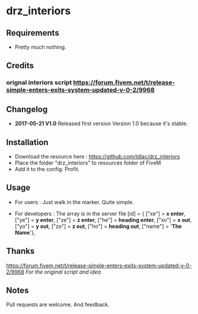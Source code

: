 # drz_interiors


## Requirements

- Pretty much nothing.

## Credits
### orignal interiors script https://forum.fivem.net/t/release-simple-enters-exits-system-updated-v-0-2/9968

## Changelog
- **2017-05-21 V1.0**
Released first version
Version 1.0 because it's stable.

## Installation

- Download the resource here : https://github.com/ldlac/drz_interiors
- Place the folder "drz_interiors" to resources folder of FiveM
- Add it to the config. Profit.

## Usage

- For users : Just walk in the marker. Quite simple.

- For developers : The array is in the server file
[id] = { ["xe"] = **x enter**, ["ye"] = **y enter**, ["ze"] = **z enter**, ["he"] = **heading enter**, ["xo"] = **x out**, ["yo"] = **y out**, ["zo"] = **z out**, ["ho"] = **heading out**, ["name"] = '**The Name**'},


## Thanks

https://forum.fivem.net/t/release-simple-enters-exits-system-updated-v-0-2/9968
_For the original script and idea_

## Notes
Pull requests are welcome. And feedback.

